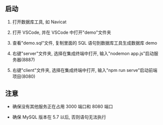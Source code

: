 ## 启动

1. 打开数据库工具, 如 Navicat

2. 打开 VSCode, 并在 VSCode 中打开"demo"文件夹

3. 查看"demo.sql"文件, 复制里面的 SQL 语句到数据库工具生成数据库 demo

4. 右键"server"文件夹, 选择在集成终端中打开, 输入"nodemon app.js"启动服务器(8887)

5. 右键"client"文件夹, 选择在集成终端中打开, 输入"npm run serve"启动前端项目(8080)

## 注意

- 确保没有其他服务正在占用 3000 端口和 8080 端口

- 确保 MySQL 版本在 5.7 以后, 否则语句无法执行
